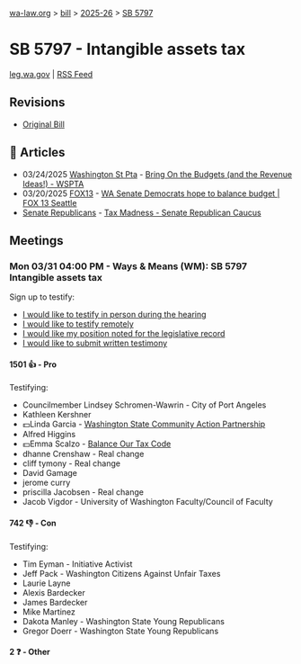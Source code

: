 [wa-law.org](/) > [bill](/bill/) > [2025-26](/bill/2025-26/) > [SB 5797](/bill/2025-26/sb/5797/)

# SB 5797 - Intangible assets tax
[leg.wa.gov](https://app.leg.wa.gov/billsummary?BillNumber=5797&Year=2025&Initiative=false) | [RSS Feed](./rss.xml)

## Revisions
* [Original Bill](1/)

## 📰 Articles
* 03/24/2025 [Washington St Pta](/org/washington_st_pta/) - [Bring On the Budgets (and the Revenue Ideas!) - WSPTA](https://www.wastatepta.org/bring-on-the-budgets-and-the-revenue-ideas/#:~:text=SB%205797)
* 03/20/2025 [FOX13](/org/fox13/) - [WA Senate Democrats hope to balance budget | FOX 13 Seattle](https://www.fox13seattle.com/news/wa-senate-democrats-balance-budget#:~:text=financial%20intangibles%20tax)
* [Senate Republicans](/org/senate_republicans/) - [Tax Madness - Senate Republican Caucus](https://src.wastateleg.org/tax-madness/#:~:text=Senate%20Bill%205797)

## Meetings
### Mon 03/31 04:00 PM - Ways & Means (WM): SB 5797 Intangible assets tax
Sign up to testify:
* [I would like to testify in person during the hearing](https://app.leg.wa.gov/csi/Testifier/Add?chamber=House&mId=33213&aId=166610&caId=26760&tId=1)
* [I would like to testify remotely](https://app.leg.wa.gov/csi/Testifier/Add?chamber=House&mId=33213&aId=166610&caId=26760&tId=2)
* [I would like my position noted for the legislative record](https://app.leg.wa.gov/csi/Testifier/Add?chamber=House&mId=33213&aId=166610&caId=26760&tId=3)
* [I would like to submit written testimony](https://app.leg.wa.gov/csi/Testifier/Add?chamber=House&mId=33213&aId=166610&caId=26760&tId=4)

#### 1501 👍 - Pro
Testifying:
* Councilmember Lindsey Schromen-Wawrin - City of Port Angeles
* Kathleen Kershner
* 💵Linda Garcia - [Washington State Community Action Partnership](/org/washington_state_community_action_partnership/)
* Alfred Higgins
* 💵Emma Scalzo - [Balance Our Tax Code](/org/balance_our_tax_code/)
* dhanne Crenshaw - Real change
* cliff tymony - Real change
* David Gamage
* jerome curry
* priscilla Jacobsen - Real change
* Jacob Vigdor - University of Washington Faculty/Council of Faculty

#### 742 👎 - Con
Testifying:
* Tim Eyman - Initiative Activist
* Jeff Pack - Washington Citizens Against Unfair Taxes
* Laurie Layne
* Alexis Bardecker
* James Bardecker
* Mike Martinez
* Dakota Manley - Washington State Young Republicans
* Gregor Doerr - Washington State Young Republicans

#### 2 ❓ - Other
